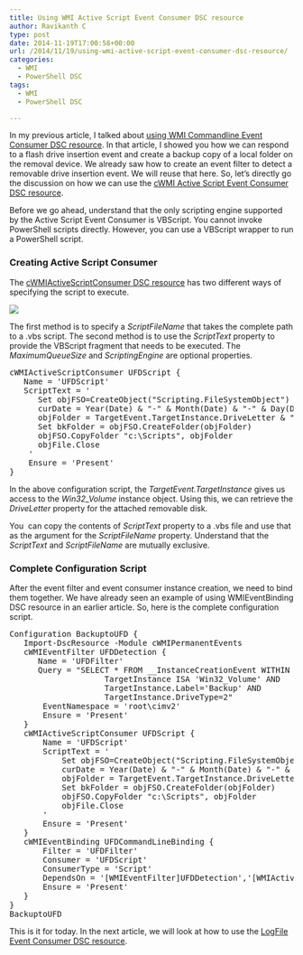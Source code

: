 ```yaml
---
title: Using WMI Active Script Event Consumer DSC resource
author: Ravikanth C
type: post
date: 2014-11-19T17:00:58+00:00
url: /2014/11/19/using-wmi-active-script-event-consumer-dsc-resource/
categories:
  - WMI
  - PowerShell DSC
tags:
  - WMI
  - PowerShell DSC

---
```

In my previous article, I talked about [using WMI Commandline Event Consumer DSC resource][1]. In that article, I showed you how we can respond to a flash drive insertion event and create a backup copy of a local folder on the removal device. We already saw how to create an event filter to detect a removable drive insertion event. We will reuse that here. So, let&#8217;s directly go the discussion on how we can use the [cWMI Active Script Event Consumer DSC resource][2].

Before we go ahead, understand that the only scripting engine supported by the Active Script Event Consumer is VBScript. You cannot invoke PowerShell scripts directly. However, you can use a VBScript wrapper to run a PowerShell script.

### Creating Active Script Consumer

The [cWMIActiveScriptConsumer DSC resource][2] has two different ways of specifying the script to execute.

![](/images/activescript.png)

The first method is to specify a _ScriptFileName_ that takes the complete path to a .vbs script. The second method is to use the _ScriptText_ property to provide the VBScript fragment that needs to be executed. The _MaximumQueueSize_ and _ScriptingEngine_ are optional properties.

<pre class="brush: powershell; title: ; notranslate" title="">cWMIActiveScriptConsumer UFDScript {
   Name = 'UFDScript'
   ScriptText = '
      Set objFSO=CreateObject("Scripting.FileSystemObject")
      curDate = Year(Date) & "-" & Month(Date) & "-" & Day(Date)
      objFolder = TargetEvent.TargetInstance.DriveLetter & "\" & curDate
      Set bkFolder = objFSO.CreateFolder(objFolder)
      objFSO.CopyFolder "c:\Scripts", objFolder
      objFile.Close
    '
    Ensure = 'Present'
}
</pre>

In the above configuration script, the _TargetEvent.TargetInstance_ gives us access to the _Win32_Volume_ instance object. Using this, we can retrieve the _DriveLetter_ property for the attached removable disk.

You  can copy the contents of _ScriptText_ property to a .vbs file and use that as the argument for the _ScriptFileName_ property. Understand that the _ScriptText_ and _ScriptFileName_ are mutually exclusive.

### Complete Configuration Script

After the event filter and event consumer instance creation, we need to bind them together. We have already seen an example of using WMIEventBinding DSC resource in an earlier article. So, here is the complete configuration script.

<pre class="brush: powershell; title: ; notranslate" title="">Configuration BackuptoUFD {
   Import-DscResource -Module cWMIPermanentEvents
   cWMIEventFilter UFDDetection {
      Name = 'UFDFilter'
      Query = "SELECT * FROM __InstanceCreationEvent WITHIN 2 WHERE
                    TargetInstance ISA 'Win32_Volume' AND
                    TargetInstance.Label='Backup' AND
                    TargetInstance.DriveType=2"
       EventNamespace = 'root\cimv2'
       Ensure = 'Present'
   }
   cWMIActiveScriptConsumer UFDScript {
       Name = 'UFDScript'
       ScriptText = '
           Set objFSO=CreateObject("Scripting.FileSystemObject")
           curDate = Year(Date) & "-" & Month(Date) & "-" & Day(Date)
           objFolder = TargetEvent.TargetInstance.DriveLetter & "\" & curDate
           Set bkFolder = objFSO.CreateFolder(objFolder)
           objFSO.CopyFolder "c:\Scripts", objFolder
           objFile.Close
       '
       Ensure = 'Present'
   }
   cWMIEventBinding UFDCommandLineBinding {
       Filter = 'UFDFilter'
       Consumer = 'UFDScript'
       ConsumerType = 'Script'
       DependsOn = '[WMIEventFilter]UFDDetection','[WMIActiveScriptConsumer]UFDScript'
       Ensure = 'Present'
   }
}
BackuptoUFD
</pre>

This is it for today. In the next article, we will look at how to use the [LogFile Event Consumer DSC resource][3].

[1]: /2014/11/18/using-the-wmi-commandline-event-consumer-dsc-resource/
[2]: https://github.com/rchaganti/DSCResources/tree/master/cWMIPermanentEvents/DSCResources/cWMIActiveScriptConsumer
[3]: https://github.com/rchaganti/DSCResources/tree/master/cWMIPermanentEvents/DSCResources/cWMILogFileConsumer